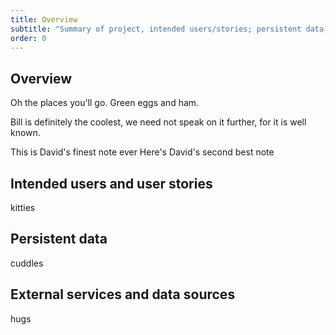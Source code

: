 ```yaml
---
title: Overview
subtitle: "Summary of project, intended users/stories; persistent data; external services."
order: 0
---
```


[//]: # (TODO Copy and update content from proposal to the sections below.)

## Overview

Oh the places you'll go.
Green eggs and ham.

Bill is definitely the coolest, we need not speak on it further, for it is well known.

This is David's finest note ever
Here's David's second best note

## Intended users and user stories

kitties

## Persistent data

cuddles

## External services and data sources

hugs